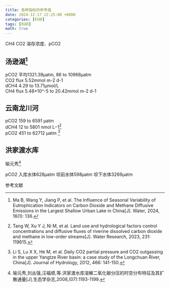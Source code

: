 ```yaml
---
title: 各种指标的参考值
date: 2024-12-17 22:25:00 +0800
categories: [科研]
tags: [科研]
math: true
---
```


CH4 CO2 溶存浓度、pCO2
## 汤逊湖[^footnote]
pCO2 平均1321.39μatm, 86 to 10968μatm
<br>CO2 flux 5.52mmol m-2 d-1
<br>dCH4 4.29 to 13.71μmol/L
<br>CH4 flux 5.48*10^-5 to 20.42mmol m-2 d-1

## 云南龙川河

pCO2 159 to 6591 μatm
<br> dCH4 12 to 5801 nmol L−1[^fn-nth-2] 
<br> 
pCO2 451 to 62712 μatm [^fn-nth-3]

## 洪家渡水库
喻元秀[^fn-nth-4]

pCO2
入库水体628μatm
坝前水体598μatm
坝下水体3269μatm

参考文献

[^footnote]:Ma B, Wang Y, Jiang P, et al. The Influence of Seasonal Variability of Eutrophication Indicators on Carbon Dioxide and Methane Diffusive Emissions in the Largest Shallow Urban Lake in China[J]. Water, 2024, 16(1): 136.
[^fn-nth-2]:Tang W, Xu Y J, Ni M, et al. Land use and hydrological factors control concentrations and diffusive fluxes of riverine dissolved carbon dioxide and methane in low-order streams[J]. Water Research, 2023, 231: 119615.
[^fn-nth-3]:Li S, Lu X X, He M, et al. Daily CO2 partial pressure and CO2 outgassing in the upper Yangtze River basin: a case study of the Longchuan River, China[J]. Journal of Hydrology, 2012, 466: 141-150.
[^fn-nth-4]:喻元秀,刘丛强,汪福顺,等.洪家渡水库溶解二氧化碳分压的时空分布特征及其扩散通量[J].生态学杂志,2008,(07):1193-1199.
